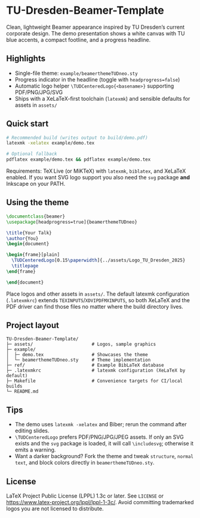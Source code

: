 # TU-Dresden-Beamer-Template

Clean, lightweight Beamer appearance inspired by TU Dresden’s current corporate design. The demo presentation shows a white canvas with TU blue accents, a compact footline, and a progress headline.

## Highlights
- Single-file theme: `example/beamerthemeTUDneo.sty`
- Progress indicator in the headline (toggle with `headprogress=false`)
- Automatic logo helper `\TUDCenteredLogo{<basename>}` supporting PDF/PNG/JPG/SVG
- Ships with a XeLaTeX-first toolchain (`latexmk`) and sensible defaults for assets in `assets/`

## Quick start
```bash
# Recommended build (writes output to build/demo.pdf)
latexmk -xelatex example/demo.tex

# Optional fallback
pdflatex example/demo.tex && pdflatex example/demo.tex
```

Requirements: TeX Live (or MiKTeX) with `latexmk`, `biblatex`, and XeLaTeX enabled. If you want SVG logo support you also need the `svg` package **and** Inkscape on your PATH.

## Using the theme
```tex
\documentclass{beamer}
\usepackage[headprogress=true]{beamerthemeTUDneo}

\title{Your Talk}
\author{You}
\begin{document}

\begin{frame}[plain]
  \TUDCenteredLogo[0.15\paperwidth]{../assets/Logo_TU_Dresden_2025}
  \titlepage
\end{frame}

\end{document}
```

Place logos and other assets in `assets/`. The default latexmk configuration (`.latexmkrc`) extends `TEXINPUTS`/`XDVIPDFMXINPUTS`, so both XeLaTeX and the PDF driver can find those files no matter where the build directory lives.

## Project layout
```
TU-Dresden-Beamer-Template/
├─ assets/                      # Logos, sample graphics
├─ example/
│  ├─ demo.tex                  # Showcases the theme
│  └─ beamerthemeTUDneo.sty     # Theme implementation
├─ ref/                         # Example BibLaTeX database
├─ .latexmkrc                   # latexmk configuration (XeLaTeX by default)
├─ Makefile                     # Convenience targets for CI/local builds
└─ README.md
```

## Tips
- The demo uses `latexmk -xelatex` and Biber; rerun the command after editing slides.
- `\TUDCenteredLogo` prefers PDF/PNG/JPG/JPEG assets. If only an SVG exists and the `svg` package is loaded, it will call `\includesvg`; otherwise it emits a warning.
- Want a darker background? Fork the theme and tweak `structure`, `normal text`, and block colors directly in `beamerthemeTUDneo.sty`.

## License
LaTeX Project Public License (LPPL) 1.3c or later. See `LICENSE` or <https://www.latex-project.org/lppl/lppl-1-3c/>. Avoid committing trademarked logos you are not licensed to distribute.
